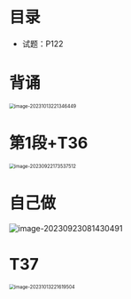 # 目录

* 试题：P122



# 背诵

<img src="https://cvp.oss-cn-shanghai.aliyuncs.com/picgo/202310132213592.png" alt="image-20231013221346449" style="zoom:60%;" />



# 第1段+T36

<img src="https://cvp.oss-cn-shanghai.aliyuncs.com/picgo/202309221735841.png" alt="image-20230922173537512" style="zoom:60%;" />



# 自己做

![image-20230923081430491](https://cvp.oss-cn-shanghai.aliyuncs.com/picgo/202309230814089.png)

# T37

<img src="https://cvp.oss-cn-shanghai.aliyuncs.com/picgo/202310132216661.png" alt="image-20231013221619504" style="zoom:60%;" />
